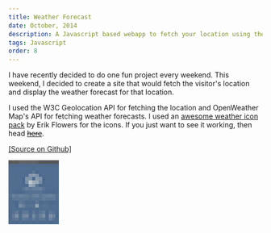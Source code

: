 ```yaml
---
title: Weather Forecast
date: October, 2014
description: A Javascript based webapp to fetch your location using the W3C Geolocation API and display relevant weather data.
tags: Javascript
order: 8
---
```


I have recently decided to do one fun project every weekend. This weekend, I decided to create a site that would fetch the visitor's location and display the weather forecast for that location.

I used the W3C Geolocation API for fetching the location and OpenWeather Map's API for fetching weather forecasts. I used an [awesome weather icon pack](http://erikflowers.github.io/weather-icons/) by Erik Flowers for the icons. If you just want to see it working, then head [~~here~~](http://weather.sivasubramanyam.me).

[[Source on Github]](http://github.com/astronomersiva/weather/)

<div class="ajanta">
  <img
    class="img-responsive center-block pixelated blur"
    src="/static/images/lowres/weather.jpg" 
    alt="Screenshot">

  <img class="img-responsive center-block original">
</div>
